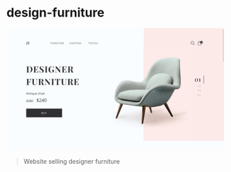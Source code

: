 # design-furniture
!["Designer furniture"](https://github.com/deysan/web-projects/raw/main/screens/3-design-furniture.png)
> Website selling designer furniture
